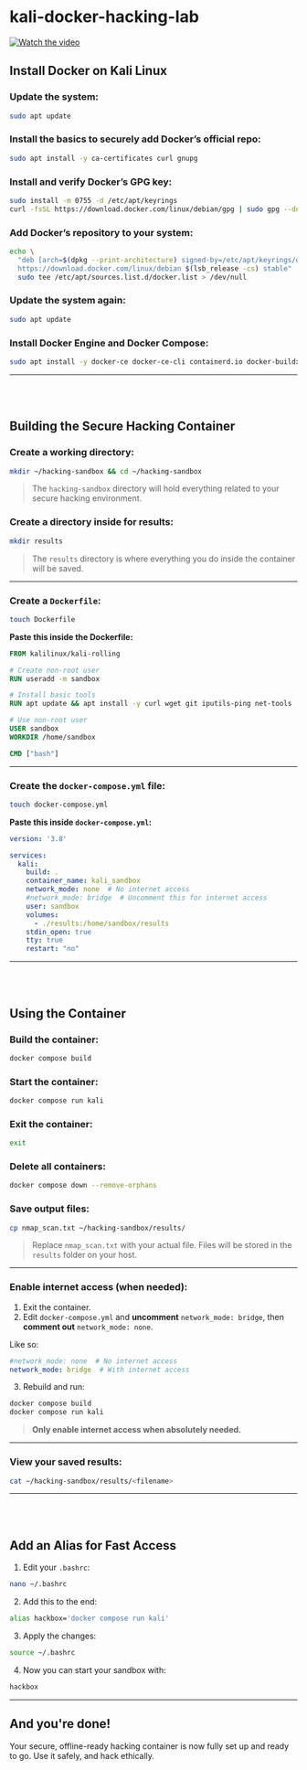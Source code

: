 # kali-docker-hacking-lab

[![Watch the video](https://img.youtube.com/vi/0SZyLPw1keM/maxresdefault.jpg)](https://www.youtube.com/watch?v=0SZyLPw1keM)

## Install Docker on Kali Linux

### Update the system:
```bash
sudo apt update
```

### Install the basics to securely add Docker’s official repo:
```bash
sudo apt install -y ca-certificates curl gnupg
```

### Install and verify Docker’s GPG key:
```bash
sudo install -m 0755 -d /etc/apt/keyrings
curl -fsSL https://download.docker.com/linux/debian/gpg | sudo gpg --dearmor -o /etc/apt/keyrings/docker.gpg
```

### Add Docker’s repository to your system:
```bash
echo \
  "deb [arch=$(dpkg --print-architecture) signed-by=/etc/apt/keyrings/docker.gpg] \
  https://download.docker.com/linux/debian $(lsb_release -cs) stable" | \
  sudo tee /etc/apt/sources.list.d/docker.list > /dev/null
```

### Update the system again:
```bash
sudo apt update
```

### Install Docker Engine and Docker Compose:
```bash
sudo apt install -y docker-ce docker-ce-cli containerd.io docker-buildx-plugin docker-compose-plugin
```

---

<br><br>

## Building the Secure Hacking Container

### Create a working directory:
```bash
mkdir ~/hacking-sandbox && cd ~/hacking-sandbox
```
> The `hacking-sandbox` directory will hold everything related to your secure hacking environment.

### Create a directory inside for results:
```bash
mkdir results
```
> The `results` directory is where everything you do inside the container will be saved.

---

### Create a `Dockerfile`:
```bash
touch Dockerfile
```

**Paste this inside the Dockerfile:**
```dockerfile
FROM kalilinux/kali-rolling

# Create non-root user
RUN useradd -m sandbox

# Install basic tools
RUN apt update && apt install -y curl wget git iputils-ping net-tools

# Use non-root user
USER sandbox
WORKDIR /home/sandbox

CMD ["bash"]
```

---

### Create the `docker-compose.yml` file:
```bash
touch docker-compose.yml
```

**Paste this inside `docker-compose.yml`:**
```yaml
version: '3.8'

services:
  kali:
    build: .
    container_name: kali_sandbox
    network_mode: none  # No internet access
    #network_mode: bridge  # Uncomment this for internet access
    user: sandbox
    volumes:
      - ./results:/home/sandbox/results
    stdin_open: true
    tty: true
    restart: "no"
```

---

<br><br>

## Using the Container

### Build the container:
```bash
docker compose build
```

### Start the container:
```bash
docker compose run kali
```

### Exit the container:
```bash
exit
```

### Delete all containers:
```bash
docker compose down --remove-orphans
```

### Save output files:
```bash
cp nmap_scan.txt ~/hacking-sandbox/results/
```
> Replace `nmap_scan.txt` with your actual file. Files will be stored in the `results` folder on your host.

---

### Enable internet access (when needed):

1. Exit the container.
2. Edit `docker-compose.yml` and **uncomment** `network_mode: bridge`, then **comment out** `network_mode: none`.

Like so:
```yaml
#network_mode: none  # No internet access
network_mode: bridge  # With internet access
```

3. Rebuild and run:
```bash
docker compose build
docker compose run kali
```

> **Only enable internet access when absolutely needed.**

---

### View your saved results:
```bash
cat ~/hacking-sandbox/results/<filename>
```

---

<br><br>

## Add an Alias for Fast Access

1. Edit your `.bashrc`:
```bash
nano ~/.bashrc
```

2. Add this to the end:
```bash
alias hackbox='docker compose run kali'
```

3. Apply the changes:
```bash
source ~/.bashrc
```

4. Now you can start your sandbox with:
```bash
hackbox
```

---

## And you're done!
Your secure, offline-ready hacking container is now fully set up and ready to go. Use it safely, and hack ethically.
